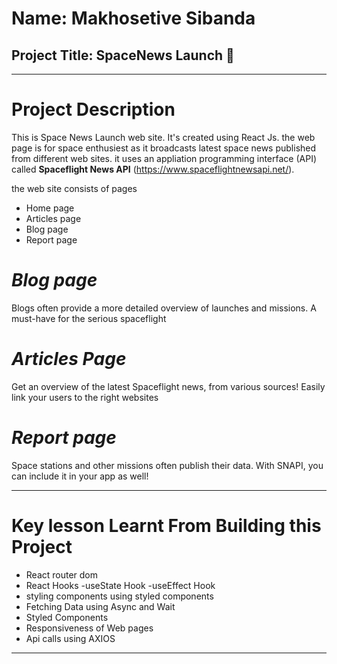 # Name: **Makhosetive Sibanda**
## Project Title: **SpaceNews Launch** :rocket:
-----------------------------------------------------------------------------------------------------------------------------------------------------------------------
# Project Description 

This is Space News Launch web site. It's created using React Js. the web page is for space enthusiest as it broadcasts latest space news published from different web sites. it uses an appliation programming interface (API) called **Spaceflight News API** (https://www.spaceflightnewsapi.net/).

the web site consists of pages 
+ Home page
+ Articles page
+ Blog page
+ Report page

# *Blog page*
Blogs often provide a more detailed overview of launches and missions. A must-have for the serious spaceflight 

# *Articles Page*
Get an overview of the latest Spaceflight news, from various sources! Easily link your users to the right websites

# *Report page*
Space stations and other missions often publish their data. With SNAPI, you can include it in your app as well!

-----------------------------------------------------------------------------------------------------------------------------------------------------------------------
# Key lesson Learnt From Building this Project

+ React router dom
+ React Hooks
-useState Hook
-useEffect Hook
+ styling components using styled components 
+ Fetching Data using Async and Wait
+ Styled Components
+ Responsiveness of Web pages
+ Api calls using AXIOS
-----------------------------------------------------------------------------------------------------------------------------------------------------------------------

